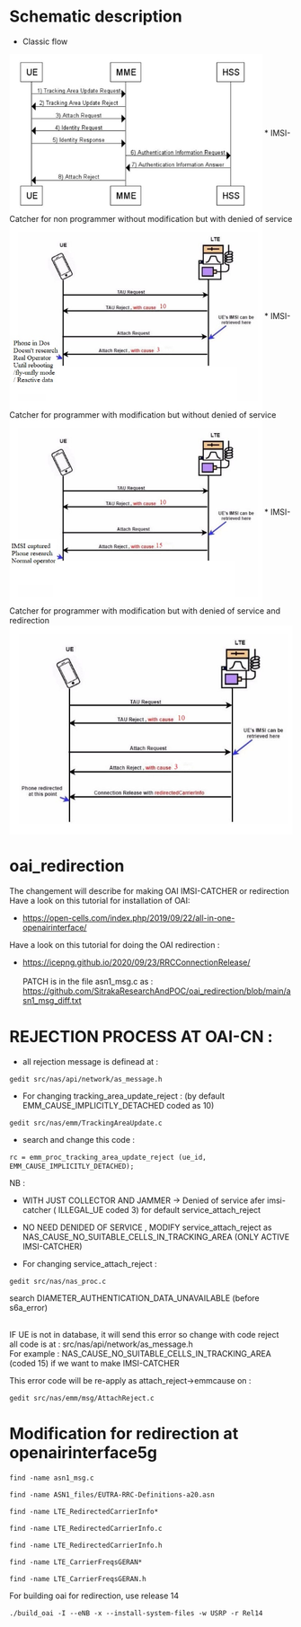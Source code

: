 # Schematic description
* Classic flow
<img src="https://github.com/SitrakaResearchAndPOC/oai_redirection/blob/main/schematic_classicflow.JPG" width="450px" align="center">
* IMSI-Catcher for non programmer without modification but with denied of service
<img src="https://github.com/SitrakaResearchAndPOC/oai_redirection/blob/main/schematic_imsicatcherdos.JPG" width="450x" align="center">
* IMSI-Catcher for programmer with modification but without denied of service
<img src="https://github.com/SitrakaResearchAndPOC/oai_redirection/blob/main/schematic_imsicatcher.JPG" width="450px" align="center">
* IMSI-Catcher for programmer with modification but with denied of service and redirection
<img src="https://github.com/SitrakaResearchAndPOC/oai_redirection/blob/main/schematic_imsicatcherdosredirection.JPG" width="750px" align="center">

# oai_redirection
The changement will describe for making OAI IMSI-CATCHER or redirection </br>
Have a look on this tutorial for installation of OAI: </br>
* https://open-cells.com/index.php/2019/09/22/all-in-one-openairinterface/    

Have a look on this tutorial for doing the OAI redirection : </br>
* https://icepng.github.io/2020/09/23/RRCConnectionRelease/
</br> </br>
PATCH is in the file asn1_msg.c as : https://github.com/SitrakaResearchAndPOC/oai_redirection/blob/main/asn1_msg_diff.txt

# REJECTION PROCESS AT OAI-CN : 

* all rejection message is definead at :  
```
gedit src/nas/api/network/as_message.h
```

* For changing tracking_area_update_reject : (by default EMM_CAUSE_IMPLICITLY_DETACHED coded as 10)
```
gedit src/nas/emm/TrackingAreaUpdate.c  
```  
  
* search and change this code :
```
rc = emm_proc_tracking_area_update_reject (ue_id, EMM_CAUSE_IMPLICITLY_DETACHED);  
```
NB : 
* WITH JUST COLLECTOR AND JAMMER -> Denied of service afer imsi-catcher ( ILLEGAL_UE coded 3) for default service_attach_reject
* NO NEED DENIDED OF SERVICE , MODIFY service_attach_reject as  NAS_CAUSE_NO_SUITABLE_CELLS_IN_TRACKING_AREA (ONLY ACTIVE IMSI-CATCHER)

* For changing service_attach_reject :   
```
gedit src/nas/nas_proc.c   
```
search DIAMETER_AUTHENTICATION_DATA_UNAVAILABLE (before s6a_error)  </br></br>

IF UE is not in database, it will send this error so change with code reject  </br>
all code is at : src/nas/api/network/as_message.h  </br>
For example : NAS_CAUSE_NO_SUITABLE_CELLS_IN_TRACKING_AREA (coded 15) if we want to make IMSI-CATCHER </br>
  
  
This error code will be re-apply as attach_reject->emmcause on :  
```
gedit src/nas/emm/msg/AttachReject.c 
```


# Modification for redirection at openairinterface5g
```
find -name asn1_msg.c 
```
```
find -name ASN1_files/EUTRA-RRC-Definitions-a20.asn
```
```
find -name LTE_RedirectedCarrierInfo*
```
```
find -name LTE_RedirectedCarrierInfo.c
```
```
find -name LTE_RedirectedCarrierInfo.h
```
```
find -name LTE_CarrierFreqsGERAN*
```
```
find -name LTE_CarrierFreqsGERAN.h
```
For building oai for redirection, use release 14
```
./build_oai -I --eNB -x --install-system-files -w USRP -r Rel14
```

